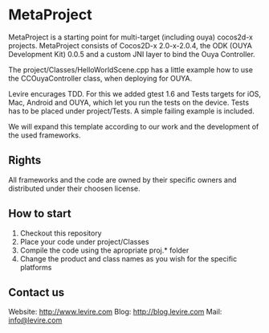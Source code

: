 MetaProject
===========

MetaProject is a starting point for multi-target (including ouya) cocos2d-x projects. MetaProject consists of Cocos2D-x 2.0-x-2.0.4, the ODK (OUYA Development Kit) 0.0.5 and a custom JNI layer to bind the Ouya Controller.

The project/Classes/HelloWorldScene.cpp has a little example how to use the CCOuyaController class, when deploying for OUYA.

Levire encurages TDD. For this we added gtest 1.6 and Tests targets for iOS, Mac, Android and OUYA, which let you run the tests on the device. Tests has to be placed under project/Tests. A simple failing example is included.

We will expand this template according to our work and the development of the used frameworks.

Rights
------

All frameworks and the code are owned by their specific owners and distributed under their choosen license.

How to start
------------

1. Checkout this repository
2. Place your code under project/Classes
3. Compile the code using the apropriate proj.* folder
4. Change the product and class names as you wish for the specific platforms

Contact us
----------

Website: http://www.levire.com
Blog: http://blog.levire.com
Mail: info@levire.com